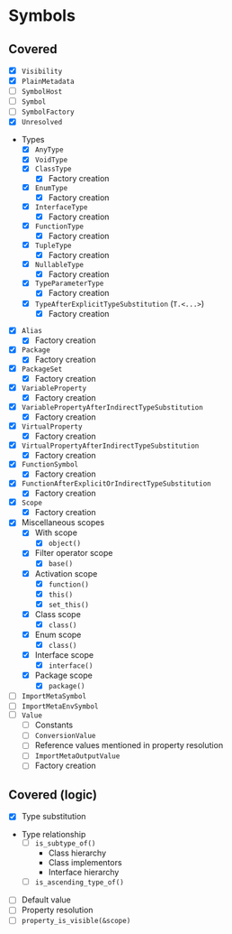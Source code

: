 # Symbols

## Covered

* [x] `Visibility`
* [x] `PlainMetadata`
* [ ] `SymbolHost`
* [ ] `Symbol`
* [ ] `SymbolFactory`
* [x] `Unresolved`
* Types
  * [x] `AnyType`
  * [x] `VoidType`
  * [x] `ClassType`
    * [x] Factory creation
  * [x] `EnumType`
    * [x] Factory creation
  * [x] `InterfaceType`
    * [x] Factory creation
  * [x] `FunctionType`
    * [x] Factory creation
  * [x] `TupleType`
    * [x] Factory creation
  * [x] `NullableType`
    * [x] Factory creation
  * [x] `TypeParameterType`
    * [x] Factory creation
  * [x] `TypeAfterExplicitTypeSubstitution` (`T.<...>`)
    * [x] Factory creation
* [x] `Alias`
  * [x] Factory creation
* [x] `Package`
  * [x] Factory creation
* [x] `PackageSet`
  * [x] Factory creation
* [x] `VariableProperty`
  * [x] Factory creation
* [x] `VariablePropertyAfterIndirectTypeSubstitution`
  * [x] Factory creation
* [x] `VirtualProperty`
  * [x] Factory creation
* [x] `VirtualPropertyAfterIndirectTypeSubstitution`
  * [x] Factory creation
* [x] `FunctionSymbol`
  * [x] Factory creation
* [x] `FunctionAfterExplicitOrIndirectTypeSubstitution`
  * [x] Factory creation
* [x] `Scope`
  * [x] Factory creation
* [x] Miscellaneous scopes
  * [x] With scope
    * [x] `object()`
  * [x] Filter operator scope
    * [x] `base()`
  * [x] Activation scope
    * [x] `function()`
    * [x] `this()`
    * [x] `set_this()`
  * [x] Class scope
    * [x] `class()`
  * [x] Enum scope
    * [x] `class()`
  * [x] Interface scope
    * [x] `interface()`
  * [x] Package scope
    * [x] `package()`
* [ ] `ImportMetaSymbol`
* [ ] `ImportMetaEnvSymbol`
* [ ] `Value`
  * [ ] Constants
  * [ ] `ConversionValue`
  * [ ] Reference values mentioned in property resolution
  * [ ] `ImportMetaOutputValue`
  * [ ] Factory creation

## Covered (logic)

* [x] Type substitution
* Type relationship
  * [ ] `is_subtype_of()`
    * Class hierarchy
    * Class implementors
    * Interface hierarchy
  * [ ] `is_ascending_type_of()`
* [ ] Default value
* [ ] Property resolution
* [ ] `property_is_visible(&scope)`